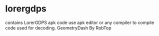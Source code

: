# lorergdps
 contains LorerGDPS apk code
 use apk editor or any compiler to compile code
 used for decoding.
    GeometryDash By RobTop
